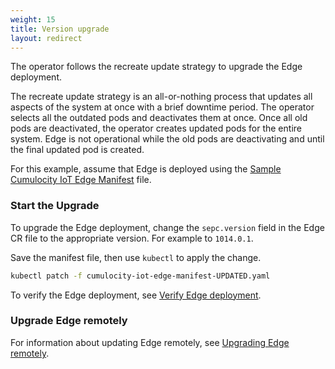 ```yaml
---
weight: 15
title: Version upgrade
layout: redirect
---
```


The operator follows the recreate update strategy to upgrade the Edge deployment. 

The recreate update strategy is an all-or-nothing process that updates all aspects of the system at once with a brief downtime period. The operator selects all the outdated pods and deactivates them at once. Once all old pods are deactivated, the operator creates updated pods for the entire system. Edge is not operational while the old pods are deactivating and until the final updated pod is created.

For this example, assume that Edge is deployed using the [Sample Cumulocity IoT Edge Manifest](/files/k8-edge/cumulocity-iot-edge-manifest.yaml) file.

### Start the Upgrade

To upgrade the Edge deployment, change the `sepc.version` field in the Edge CR file to the appropriate version. For example to `1014.0.1`.

Save the manifest file, then use `kubectl` to apply the change.

```bash
kubectl patch -f cumulocity-iot-edge-manifest-UPDATED.yaml
```

To verify the Edge deployment, see [Verify Edge deployment](/k8-edge/installing-edge-on-k8/#verify-edge-deployment).

### Upgrade Edge remotely

For information about updating Edge remotely, see [Upgrading Edge remotely](/k8-edge/k8-edge-connecting-edge-to-cloud/#k8-edge-upgrading-edge-remotely).